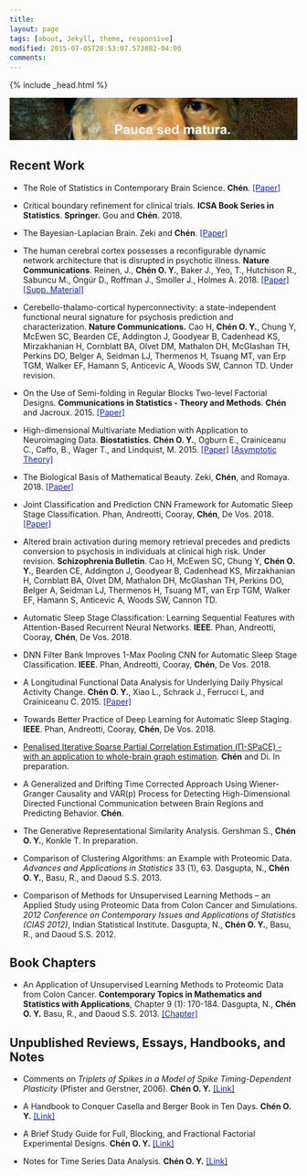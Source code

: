 ```yaml
---
title: 
layout: page
tags: [about, Jekyll, theme, responsive]
modified: 2015-07-05T20:53:07.573882-04:00
comments:
---
```

{% include _head.html %}

![x](/images/Gauss.jpg)
<br />

<script>
  (function(i,s,o,g,r,a,m){i['GoogleAnalyticsObject']=r;i[r]=i[r]||function(){
  (i[r].q=i[r].q||[]).push(arguments)},i[r].l=1*new Date();a=s.createElement(o),
  m=s.getElementsByTagName(o)[0];a.async=1;a.src=g;m.parentNode.insertBefore(a,m)
  })(window,document,'script','https://www.google-analytics.com/analytics.js','ga');

  ga('create', 'UA-64829092-1', 'auto');
  ga('send', 'pageview');

</script>

## Recent Work

- The Role of Statistics in Contemporary Brain Science. **Chén**. <a href="{{ site.baseurl }}/files/doc/Fisher.pdf"><font color="#1122CC">[Paper]</font></a>

- Critical boundary refinement for clinical trials. **ICSA Book Series in Statistics**. **Springer.** Gou and **Chén**. 2018. 

- The Bayesian-Laplacian Brain. Zeki and **Chén**. <a href="http://discovery.ucl.ac.uk/1557750/1/Zeki_The%20Bayesian-Laplacian%20Brain.pdf"><font color="#1122CC">[Paper]</font></a>

- The human cerebral cortex possesses a reconfigurable dynamic network architecture that is disrupted in psychotic illness. **Nature Communications**. Reinen, J., **Chén O. Y.**, Baker J., Yeo, T., Hutchison R., Sabuncu M., Öngür D., Roffman J., Smoller J.,
Holmes A. 2018. <a href="{{ site.baseurl }}/files/doc/Reinen_2018.pdf"><font color="#1122CC">[Paper]</font></a>
<a href="{{ site.baseurl }}/files/doc/Reinen_2018_Supp.pdf"><font color="#1122CC">[Supp. Material]</font></a>


- Cerebello-thalamo-cortical hyperconnectivity: a state-independent functional neural signature for psychosis prediction and characterization. **Nature Communications.** Cao H, **Chén O. Y.**, Chung Y, McEwen SC, Bearden CE, Addington J, Goodyear B, Cadenhead KS, Mirzakhanian H, Cornblatt BA, Olvet DM, Mathalon DH, McGlashan TH, Perkins DO, Belger A, Seidman LJ, Thermenos H, Tsuang MT, van Erp TGM, Walker EF, Hamann S, Anticevic A, Woods SW, Cannon TD. Under revision. 

- On the Use of Semi-folding in Regular Blocks Two-level Factorial Designs. **Communications in Statistics - Theory and Methods**. **Chén** and Jacroux. 2015. <a href="{{ site.baseurl }}/files/doc/Chen_Jacroux.pdf"><font color="#1122CC">[Paper]</font></a>

- High-dimensional Multivariate Mediation with Application to Neuroimaging Data. **Biostatistics**. **Chén O. Y.**, Ogburn E., Crainiceanu C., Caffo, B., Wager T., and Lindquist, M. 2015. <a href="{{ site.baseurl }}/files/doc/HDMM.pdf"><font color="#1122CC">[Paper]</font></a>
<a href="{{ site.baseurl }}/files/doc/HDMM_Supplemental_Materials.pdf"><font color="#1122CC">[Asymptotic Theory]</font></a> 

- The Biological Basis of Mathematical Beauty. Zeki, **Chén**, and Romaya. 2018. <a href="https://www.biorxiv.org/content/biorxiv/early/2018/07/11/367185.full.pdf"><font color="#1122CC">[Paper]</font></a> 

-  Joint Classification and Prediction CNN Framework for Automatic Sleep Stage Classification. Phan, Andreotti, Cooray, **Chén**, De Vos. 2018. <a href="https://arxiv.org/pdf/1805.06546.pdf"><font color="#1122CC">[Paper]</font></a>

- Altered brain activation during memory retrieval precedes and predicts conversion to psychosis in individuals at clinical high risk. Under revision. **Schizophrenia Bulletin**. Cao H, McEwen SC, Chung Y, **Chén O. Y.**, Bearden CE, Addington J, Goodyear B, Cadenhead KS, Mirzakhanian H, Cornblatt BA, Olvet DM, Mathalon DH, McGlashan TH, Perkins DO, Belger A, Seidman LJ, Thermenos H, Tsuang MT, van Erp TGM, Walker EF, Hamann S, Anticevic A, Woods SW, Cannon TD. 

- Automatic Sleep Stage Classification: Learning Sequential Features with Attention-Based Recurrent Neural Networks. **IEEE**. Phan, Andreotti, Cooray, **Chén**, De Vos. 2018.

-  DNN Filter Bank Improves 1-Max Pooling CNN for Automatic Sleep Stage Classification. **IEEE**. Phan, Andreotti, Cooray, **Chén**, De Vos. 2018.

- A Longitudinal Functional Data Analysis for Underlying Daily Physical Activity Change. **Chén O. Y.**, Xiao L., Schrack J., Ferrucci L, and Crainiceanu C. 2015. <a href="{{ site.baseurl }}/files/doc/LFDA.pdf"><font color="#1122CC">[Paper]</font></a>

-  Towards Better Practice of Deep Learning for Automatic Sleep Staging. **IEEE**. Phan, Andreotti, Cooray, **Chén**, De Vos. 2018.

- [Penalised Iterative Sparse Partial Correlation Estimation (Π-SPaCE) - with an application to whole-brain graph estimation](/files/doc/Pi_SPaCE.pdf ). **Chén** and Di. In preparation.
	
- A Generalized and Drifting Time Corrected Approach Using Wiener-Granger Causality and VAR(p) Process for Detecting High-Dimensional Directed Functional Communication between Brain Regions and Predicting Behavior. **Chén**.
	
- The Generative Representational Similarity Analysis. Gershman S., **Chén O. Y.**, Konkle T. In preparation.

- Comparison of Clustering Algorithms: an Example with Proteomic Data. *Advances and Applications in Statistics* 33 (1), 63. Dasgupta, N., **Chén O. Y.**, Basu, R., and Daoud S.S. 2013.
	
- Comparison of Methods for Unsupervised Learning Methods – an Applied Study using Proteomic Data from Colon Cancer and Simulations. *2012 Conference on Contemporary Issues and Applications of Statistics (CIAS 2012)*, Indian Statistical Institute. Dasgupta, N., **Chén O. Y.**, Basu, R., and Daoud S.S. 2012.
	

## Book Chapters

- An Application of Unsupervised Learning Methods to Proteomic Data from Colon Cancer. **Contemporary Topics in Mathematics and Statistics with Applications**, Chapter 9 (1): 170-184. Dasgupta, N., **Chén O. Y.** Basu, R., and Daoud S.S. 2013. <a href="{{ site.baseurl }}/files/doc/Dasgupta_and_Chen_Chapter.pdf"><font color="#1122CC">[Chapter]</font></a>


## Unpublished Reviews, Essays, Handbooks, and Notes

- Comments on <i>Triplets of Spikes in a Model of Spike Timing-Dependent Plasticity </i>
(Pfister and Gerstner, 2006). **Chén O. Y.**  <a href="{{ site.baseurl }}/files/doc/Review_STDP.pdf"><font color="#1122CC">[Link]</font></a>

- A Handbook to Conquer Casella and Berger Book in Ten Days. **Chén O. Y.** <a href="{{ site.baseurl }}/files/doc/CB.pdf"><font color="#1122CC">[Link]</font></a>

- A Brief Study Guide for Full, Blocking, and Fractional Factorial Experimental Designs. **Chén O. Y.** <a href="{{ site.baseurl }}/files/doc/ED.pdf"><font color="#1122CC">[Link]</font></a>

- Notes for Time Series Data Analysis. **Chén O. Y.** <a href="{{ site.baseurl }}/files/doc/TS.pdf"><font color="#1122CC">[Link]</font></a>

<!--
## Others

- For more information, please see his [**curriculum vitae**](/files/doc/CV_Chen_Feb_2015.pdf).
-->
  

